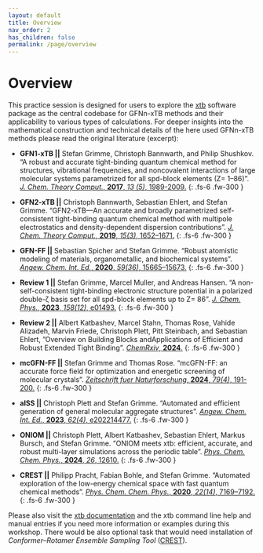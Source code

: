 ```yaml
---
layout: default
title: Overview
nav_order: 2
has_children: false
permalink: /page/overview
---
```


# Overview

This practice session is designed for users to explore the [xtb](https://github.com/grimme-lab/xtb)  software package as the central codebase for GFNn-xTB methods and their applicability to various types of calculations.
For deeper insights into the mathematical construction and technical details of the here used GFNn-xTB methods please read the original literature (excerpt):


- **GFN1-xTB ||** Stefan Grimme, Christoph Bannwarth, and Philip Shushkov. “A robust and accurate tight-binding quantum chemical method for structures, vibrational frequencies, and noncovalent interactions of large molecular systems parametrized for all spd-block elements (Z= 1–86)”.
[*J. Chem. Theory Comput.*, **2017**, *13 (5)*, 1989-2009.](https://doi.org/10.1021/acs.jctc.7b00118)
{: .fs-6 .fw-300 }

- **GFN2-xTB ||** Christoph Bannwarth, Sebastian Ehlert, and Stefan Grimme. “GFN2-xTB—An accurate and broadly parametrized self-consistent tight-binding quantum chemical method with multipole electrostatics and density-dependent dispersion contributions”. 
[*J. Chem. Theory Comput.*, **2019**, *15(3)*, 1652–1671.](https://doi.org/10.1021/acs.jctc.8b01176)
{: .fs-6 .fw-300 }

- **GFN-FF ||** Sebastian Spicher and Stefan Grimme. “Robust atomistic modeling of materials, organometallic, and biochemical systems”. 
[*Angew. Chem. Int. Ed.*, **2020**,  *59(36)*, 15665–15673.](https://doi.org/10.1002/anie.202004239)
{: .fs-6 .fw-300 }

- **Review 1 ||** Stefan Grimme, Marcel Muller, and Andreas Hansen. “A non-self-consistent tight-binding electronic structure potential in a polarized double-ζ basis set for all spd-block elements up to Z=
86”.
[*J. Chem. Phys.*, **2023**, *158(12)*, e01493.](https://doi.org/10.1002/wcms.1493)
{: .fs-6 .fw-300 }

- **Review 2 ||** Albert Katbashev, Marcel Stahn, Thomas Rose, Vahide Alizadeh, Marvin Friede, Christoph Plett, Pitt Steinbach, and Sebastian Ehlert, ”Overview on Building Blocks andApplications of Efficient and Robust Extended Tight Binding”.
[*ChemRxiv*, **2024**.](https://doi.org/10.26434/chemrxiv-2024-pvfs0)
{: .fs-6 .fw-300 }

- **mcGFN-FF ||** Stefan Grimme and Thomas Rose. “mcGFN-FF: an accurate force field for optimization and energetic screening of molecular crystals”. 
[*Zeitschrift fuer Naturforschung*, **2024**, *79(4)*, 191-200.](https://doi.org/10.1515/znb-2023-0088)
{: .fs-6 .fw-300 }

- **aISS ||** Christoph Plett and Stefan Grimme. “Automated and efficient generation of general molecular aggregate structures”. 
[*Angew. Chem. Int. Ed.*, **2023**, *62(4)*, e202214477.](https://doi.org/10.1002/anie.202214477)
{: .fs-6 .fw-300 }

- **ONIOM ||** Christoph Plett, Albert Katbashev, Sebastian Ehlert, Markus Bursch, and Stefan Grimme. “ONIOM meets xtb: efficient, accurate, and robust multi-layer simulations across the periodic table”. 
[*Phys. Chem. Chem. Phys.*, **2024**, *26*, 12610.](https://doi.org/10.1039/D3CP02178E)
{: .fs-6 .fw-300 }

- **CREST ||** Philipp Pracht, Fabian Bohle, and Stefan Grimme. “Automated exploration of the low-energy chemical space with fast quantum chemical methods”. 
[*Phys. Chem. Chem. Phys.*, **2020**, *22(14)*, 7169–7192.](https://doi.org/10.1039/C9CP06869D)
{: .fs-6 .fw-300 }

Please also visit the [xtb documentation](https://xtb-docs.readthedocs.io/en/latest/) and the xtb command line help and manual entries if you need more information or examples during this workshop.
There would be also optional task that would need installation of *Conformer–Rotamer Ensemble Sampling Tool* ([CREST](https://crest-lab.github.io/crest-docs/)).